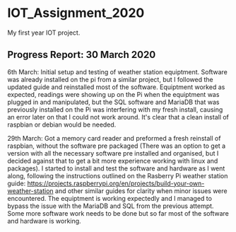 # IOT_Assignment_2020
My first year IOT project.

## Progress Report: 30 March 2020
6th March: Initial setup and testing of weather station equiptment. Software was already installed on the pi from a similar project, but I followed the updated guide and reinstalled most of the software. Equiptment worked as expected, readings were showing up on the Pi when the equiptment was plugged in and manipulated, but the SQL software and MariaDB that was previously installed on the Pi was interfering with my fresh install, causing an error later on that I could not work around. It's clear that a clean install of raspbian or debian would be needed.

29th March: Got a memory card reader and preformed a fresh reinstall of raspbian, without the software pre packaged (There was an option to get a version with all the necessary software pre installed and organised, but I decided against that to get a bit more experience working with linux and packages). I started to install and test the software and hardware as I went along, following the instructions outlined on the Rasberry Pi weather station guide: https://projects.raspberrypi.org/en/projects/build-your-own-weather-station and other similar guides for clarity when minor issues were encountered. The equiptment is working expectedly and I managed to bypass the issue with the MariaDB and SQL from the previous attempt. Some more software work needs to be done but so far most of the software and hardware is working.
